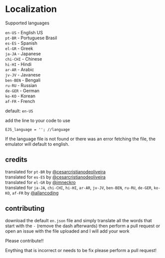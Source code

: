 
# Localization

Supported languages

`en-US` - English US<br>
`pt-BR` - Portuguese Brasil<br>
`es-ES` - Spanish<br>
`el-GR` - Greek<br>
`ja-JA` - Japanese<br>
`chi-CHI` - Chinese<br>
`hi-HI` - Hindi<br>
`ar-AR` - Arabic<br>
`jv-JV` - Javanese<br>
`ben-BEN` - Bengali<br>
`ru-RU` - Russian<br>
`de-GER` - German<br>
`ko-KO` - Korean<br>
`af-FR` - French<br>

default: `en-US`


add the line to your code to use

```
EJS_language = ''; //language
```

If the language file is not found or there was an error fetching the file, the emulator will default to english.


## credits

translated for `pt-BR` by [@cesarcristianodeoliveira](https://github.com/cesarcristianodeoliveira) <br>
translated for `es-ES` by [@cesarcristianodeoliveira](https://github.com/cesarcristianodeoliveira) <br>
translated for `el-GR` by [@imneckro](https://github.com/imneckro) <br>
translated for `ja-JA`, `chi-CHI`, `hi-HI`, `ar-AR`, `jv-JV`, `ben-BEN`, `ru-RU`, `de-GER`, `ko-KO`, `af-FR` by [@allancoding](https://github.com/allancoding) <br>

## contributing

download the default `en.json` file and simply translate all the words that start with the `-` (remove the dash afterwards) then perform a pull request or open an issue with the file uploaded and I will add your work

Please contribute!!

Enything that is incorrect or needs to be fix please perform a pull request!